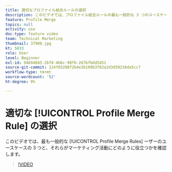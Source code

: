```yaml
---
title: 適切なプロファイル結合ルールの選択
description: このビデオでは、プロファイル結合ルールの最も一般的な 3 つのユースケースと、マーケティング活動にどのように役立つかを説明します。
feature: Profile Merge
topics: null
activity: use
doc-type: feature video
team: Technical Marketing
thumbnail: 37908.jpg
kt: 5833
role: User
level: Beginner
exl-id: 94694845-2bf8-4b6c-98f6-267bfbdd5451
source-git-commit: 124f03208f2b4e3b109b3f02a2d3d59210da5cc7
workflow-type: tm+mt
source-wordcount: '52'
ht-degree: 0%

---
```


# 適切な [!UICONTROL Profile Merge Rule] の選択

このビデオでは、最も一般的な [!UICONTROL Profile Merge Rules] ーザーのユースケースの 3 つと、それらがマーケティング活動にどのように役立つかを確認します。

>[!VIDEO](https://video.tv.adobe.com/v/37908/?quality=12&learn=on)
